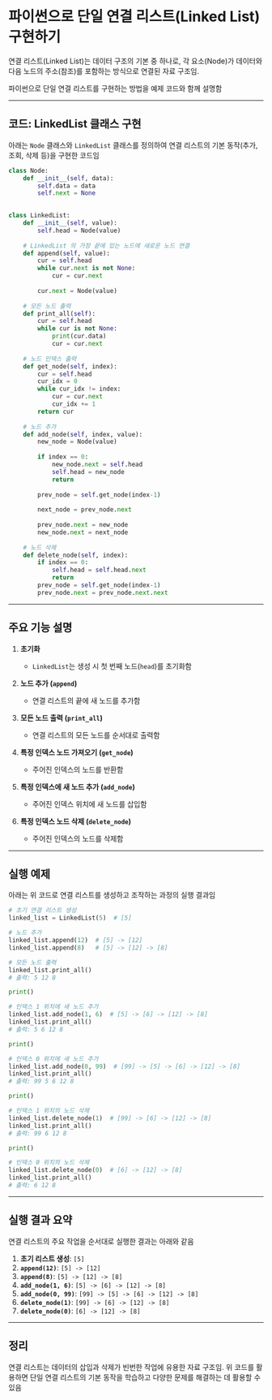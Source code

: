 # 파이썬으로 단일 연결 리스트(Linked List) 구현하기

연결 리스트(Linked List)는 데이터 구조의 기본 중 하나로, 각 요소(Node)가 데이터와 다음 노드의 주소(참조)를 포함하는 방식으로 연결된 자료 구조임. 

파이썬으로 단일 연결 리스트를 구현하는 방법을 예제 코드와 함께 설명함

---

## 코드: LinkedList 클래스 구현

아래는 `Node` 클래스와 `LinkedList` 클래스를 정의하여 연결 리스트의 기본 동작(추가, 조회, 삭제 등)을 구현한 코드임

```python
class Node:
    def __init__(self, data):
        self.data = data
        self.next = None
    

class LinkedList:
    def __init__(self, value):
        self.head = Node(value)
        
    # LinkedList 의 가장 끝에 있는 노드에 새로운 노드 연결
    def append(self, value):
        cur = self.head
        while cur.next is not None:
            cur = cur.next
            
        cur.next = Node(value)
    
    # 모든 노드 출력
    def print_all(self):
        cur = self.head
        while cur is not None:
            print(cur.data)
            cur = cur.next
            
    # 노드 인덱스 출력
    def get_node(self, index):
        cur = self.head
        cur_idx = 0
        while cur_idx != index:
            cur = cur.next
            cur_idx += 1
        return cur
    
    # 노드 추가
    def add_node(self, index, value):
        new_node = Node(value)
        
        if index == 0:
            new_node.next = self.head
            self.head = new_node
            return
        
        prev_node = self.get_node(index-1)
        
        next_node = prev_node.next
        
        prev_node.next = new_node
        new_node.next = next_node
    
    # 노드 삭제
    def delete_node(self, index):
        if index == 0:
            self.head = self.head.next
            return
        prev_node = self.get_node(index-1)
        prev_node.next = prev_node.next.next
```

---

## 주요 기능 설명

1. **초기화**
   - `LinkedList`는 생성 시 첫 번째 노드(`head`)를 초기화함

2. **노드 추가 (`append`)**
   - 연결 리스트의 끝에 새 노드를 추가함

3. **모든 노드 출력 (`print_all`)**
   - 연결 리스트의 모든 노드를 순서대로 출력함

4. **특정 인덱스 노드 가져오기 (`get_node`)**
   - 주어진 인덱스의 노드를 반환함

5. **특정 인덱스에 새 노드 추가 (`add_node`)**
   - 주어진 인덱스 위치에 새 노드를 삽입함

6. **특정 인덱스 노드 삭제 (`delete_node`)**
   - 주어진 인덱스의 노드를 삭제함

---

## 실행 예제

아래는 위 코드로 연결 리스트를 생성하고 조작하는 과정의 실행 결과임

```python
# 초기 연결 리스트 생성
linked_list = LinkedList(5)  # [5]

# 노드 추가
linked_list.append(12)  # [5] -> [12]
linked_list.append(8)   # [5] -> [12] -> [8]

# 모든 노드 출력
linked_list.print_all()
# 출력: 5 12 8

print()

# 인덱스 1 위치에 새 노드 추가
linked_list.add_node(1, 6)  # [5] -> [6] -> [12] -> [8]
linked_list.print_all()
# 출력: 5 6 12 8

print()

# 인덱스 0 위치에 새 노드 추가
linked_list.add_node(0, 99)  # [99] -> [5] -> [6] -> [12] -> [8]
linked_list.print_all()
# 출력: 99 5 6 12 8

print()

# 인덱스 1 위치의 노드 삭제
linked_list.delete_node(1)  # [99] -> [6] -> [12] -> [8]
linked_list.print_all()
# 출력: 99 6 12 8

print()

# 인덱스 0 위치의 노드 삭제
linked_list.delete_node(0)  # [6] -> [12] -> [8]
linked_list.print_all()
# 출력: 6 12 8
```

---

## 실행 결과 요약

연결 리스트의 주요 작업을 순서대로 실행한 결과는 아래와 같음

1. **초기 리스트 생성**: `[5]`
2. **`append(12)`**: `[5] -> [12]`
3. **`append(8)`**: `[5] -> [12] -> [8]`
4. **`add_node(1, 6)`**: `[5] -> [6] -> [12] -> [8]`
5. **`add_node(0, 99)`**: `[99] -> [5] -> [6] -> [12] -> [8]`
6. **`delete_node(1)`**: `[99] -> [6] -> [12] -> [8]`
7. **`delete_node(0)`**: `[6] -> [12] -> [8]`

---

## 정리

연결 리스트는 데이터의 삽입과 삭제가 빈번한 작업에 유용한 자료 구조임. 위 코드를 활용하면 단일 연결 리스트의 기본 동작을 학습하고 다양한 문제를 해결하는 데 활용할 수 있음
